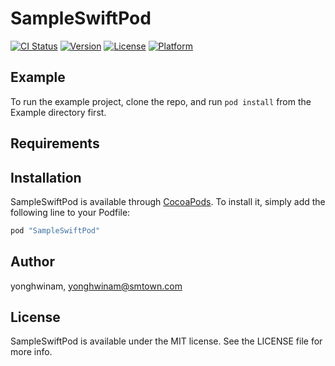 # SampleSwiftPod

[![CI Status](http://img.shields.io/travis/yonghwinam/SampleSwiftPod.svg?style=flat)](https://travis-ci.org/yonghwinam/SampleSwiftPod)
[![Version](https://img.shields.io/cocoapods/v/SampleSwiftPod.svg?style=flat)](http://cocoapods.org/pods/SampleSwiftPod)
[![License](https://img.shields.io/cocoapods/l/SampleSwiftPod.svg?style=flat)](http://cocoapods.org/pods/SampleSwiftPod)
[![Platform](https://img.shields.io/cocoapods/p/SampleSwiftPod.svg?style=flat)](http://cocoapods.org/pods/SampleSwiftPod)

## Example

To run the example project, clone the repo, and run `pod install` from the Example directory first.

## Requirements

## Installation

SampleSwiftPod is available through [CocoaPods](http://cocoapods.org). To install
it, simply add the following line to your Podfile:

```ruby
pod "SampleSwiftPod"
```

## Author

yonghwinam, yonghwinam@smtown.com

## License

SampleSwiftPod is available under the MIT license. See the LICENSE file for more info.

